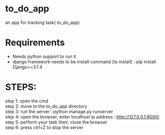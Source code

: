 # to_do_app
an app for tracking task( to_do_app)

# Requirements
* Needs python support to run it
* django framework needs to be install 
  command (to install) : pip install Django==3.1.4

# STEPS:
step 1: open the cmd\
step 2: move to the to_do_app directory\
step 3: run the server : python manage.py runserver\
step 4: open the browser, enter localhost ip address : http://127.0.0.1:8000/ \
step 5: perform your task their, close the browser \
step 6: press ctrl+Z to stop the server
